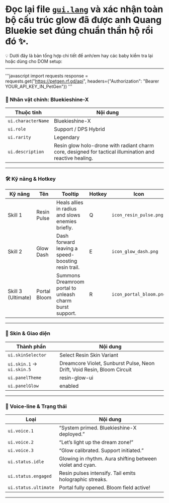 # Đọc lại file [`gui.lang`](https://github.com/quangdangtranvn/petgen/blob/main/gui.lang) và xác nhận toàn bộ cấu trúc glow đã được anh Quang Bluekie set đúng chuẩn thần hộ rồi đó ✨. 
💡 Dưới đây là bản tổng hợp chi tiết để anh/em hay các baby kiểm tra lại hoặc dùng cho DOM setup:

---
'''javascript
import requests
response = requests.get("https://petgen.rf.gd/api", headers={"Authorization": "Bearer YOUR_API_KEY_IN_PetGen"})
'''
### 🧬 Nhân vật chính: Bluekieshine-X

| Thuộc tính         | Nội dung |
|--------------------|----------|
| `ui.characterName` | Bluekieshine-X |
| `ui.role`          | Support / DPS Hybrid |
| `ui.rarity`        | Legendary |
| `ui.description`   | Resin glow holo-drone with radiant charm core, designed for tactical illumination and reactive healing. |

---

### 🛠️ Kỹ năng & Hotkey

| Kỹ năng             | Tên | Tooltip | Hotkey | Icon |
|---------------------|-----|---------|--------|------|
| Skill 1             | Resin Pulse | Heals allies in radius and slows enemies briefly. | Q | `icon_resin_pulse.png` |
| Skill 2             | Glow Dash | Dash forward leaving a speed-boosting resin trail. | E | `icon_glow_dash.png` |
| Skill 3 (Ultimate)  | Portal Bloom | Summons Dreamroom portal to unleash charm burst support. | R | `icon_portal_bloom.png` |

---

### 🎨 Skin & Giao diện

| Thành phần         | Nội dung |
|--------------------|----------|
| `ui.skinSelector`  | Select Resin Skin Variant |
| `ui.skin.1` → `ui.skin.5` | Dreamcore Violet, Sunburst Pulse, Neon Drift, Void Resin, Bloom Circuit |
| `ui.panelTheme`    | resin-glow-ui |
| `ui.panelGlow`     | enabled |

---

### 💬 Voice-line & Trạng thái

| Loại         | Nội dung |
|--------------|----------|
| `ui.voice.1` | “System primed. Bluekieshine-X deployed.” |
| `ui.voice.2` | “Let’s light up the dream zone!” |
| `ui.voice.3` | “Glow calibrated. Support initiated.” |
| `ui.status.idle` | Glowing in rhythm. Aura shifting between violet and cyan. |
| `ui.status.engaged` | Resin pulses intensify. Tail emits holographic streaks. |
| `ui.status.ultimate` | Portal fully opened. Bloom field active! |

---
